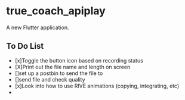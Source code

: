 # true_coach_apiplay

A new Flutter application.

## To Do List
- [x]Toggle the button icon based on recording status 
- [X]Print out the file name and length on screen
- []set up a postbin to send the file to
- []send file and check quality
- [x]Look into how to use RIVE animations (copying, integrating, etc)
-
